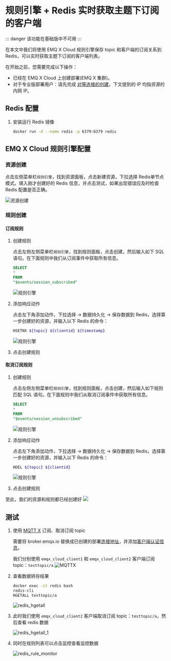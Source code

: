 # 规则引擎 + Redis 实时获取主题下订阅的客户端

::: danger
该功能在基础版中不可用
:::

在本文中我们将使用 EMQ X Cloud 规则引擎保存 topic 和客户端的订阅关系到 Redis，可以实时获取主题下订阅的客户端列表。

在开始之前，您需要完成以下操作：
* 已经在 EMQ X Cloud 上创建部署(EMQ X 集群)。
* 对于专业版部署用户：请先完成 [对等连接的创建](../../en_US/deployments/vpc_peering.md)，下文提到的 IP 均指资源的内网 IP。

## Redis 配置

1. 安装运行 Redis 镜像
   ```bash
   docker run -d --name redis -p 6379:6379 redis
   ```

## EMQ X Cloud 规则引擎配置

### 资源创建

点击左侧菜单栏`规则引擎`，找到资源面板，点击新建资源，下拉选择 Redis单节点模式。填入刚才创建好的 Redis 信息，并点击测试，如果出现错误应及时检查 Redis 配置是否正确。

   ![资源创建](./_assets/create_redis_resource.png)

### 规则创建

#### 订阅规则

1. 创建规则

   点击左侧左侧菜单栏`规则引擎`，找到规则面板，点击创建，然后输入如下 SQL 语句。在下面规则中我们从订阅事件中获取所有信息。

   ```sql
   SELECT
   *
   FROM
   "$events/session_subscribed"
   ```
   ![规则引擎](./_assets/redis_sub_sql.png)

2. 添加响应动作

   点击左下角添加动作，下拉选择 → 数据持久化 → 保存数据到 Redis，选择第一步创建好的资源，并输入以下 Redis 的命令：

   ```bash
   HSETNX ${topic} ${clientid} ${timestamp}
   ```
   ![规则引擎](./_assets/create_sub_action.png)

3. 点击创建规则

#### 取消订阅规则

1. 创建规则

   点击左侧左侧菜单栏`规则引擎`，找到规则面板，点击创建，然后输入如下规则匹配 SQL 语句。在下面规则中我们从取消订阅事件中获取所有信息。

   ```sql
   SELECT
   *
   FROM
   "$events/session_unsubscribed"
   ```
   ![规则引擎](./_assets/redis_unsub_sql.png)

2. 添加响应动作

   点击左下角添加动作，下拉选择 → 数据持久化 → 保存数据到 Redis，选择第一步创建好的资源，并输入以下 Redis 的命令：

   ```bash
   HDEL ${topic} ${clientid}
   ```
   ![规则引擎](./_assets/create_unsub_action.png)

3. 点击创建规则

至此，我们的资源和规则都已经创建好
![](./_assets/redis_rule_engine.png)


## 测试

1. 使用 [MQTT X](https://mqttx.app/) 订阅、取消订阅 topic

   需要将 broker.emqx.io 替换成已创建的部署[连接地址](../deployments/view_deployment.md)，并添加[客户端认证信息](../deployments/auth_and_acl.md)。
   
   我们分别使用 `emqx_cloud_client1` 和 `emqx_cloud_client2` 客户端订阅 topic：`testtopic/a` 
   ![MQTTX](./_assets/mqttx_sub.png)

2. 查看数据转存结果

   ```bash
   docker exec -it redis bash
   redis-cli
   HGETALL testtopic/a
   ```
   ![redis_hgetall](./_assets/redis_hgetall.png)
   
3. 此时我们使用 `emqx_cloud_client2` 客户端取消订阅 topic：`testtopic/a`，然后查看 redis 数据
    
   ![redis_hgetall_1](./_assets/redis_hgetall_1.png)
   
4. 同时在规则列表可以点击监控查看监控数据
    

   ![redis_rule_monitor](./_assets/redis_rule_monitor.png)